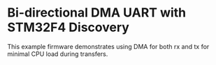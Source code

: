# Bi-directional DMA UART with STM32F4 Discovery

This example firmware demonstrates using DMA for both rx and tx for minimal CPU load during transfers.